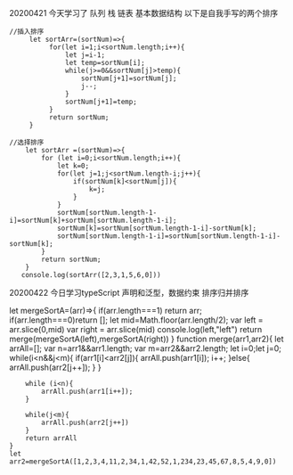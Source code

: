20200421
  今天学习了 队列  栈  链表   基本数据结构   以下是自我手写的两个排序 

   
    //插入排序
         let sortArr=(sortNum)=>{
              for(let i=1;i<sortNum.length;i++){
                  let j=i-1;
                  let temp=sortNum[i];
                  while(j>=0&&sortNum[j]>temp){
                      sortNum[j+1]=sortNum[j];
                      j--;
                  }
                  sortNum[j+1]=temp;
              }
              return sortNum;
         }

    //选择排序
        let sortArr =(sortNum)=>{
            for (let i=0;i<sortNum.length;i++){
                let k=0;
                for(let j=1;j<sortNum.length-i;j++){
                    if(sortNum[k]<sortNum[j]){
                        k=j;
                    }
                }
                sortNum[sortNum.length-1-i]=sortNum[k]+sortNum[sortNum.length-1-i];
                sortNum[k]=sortNum[sortNum.length-1-i]-sortNum[k];
                sortNum[sortNum.length-1-i]=sortNum[sortNum.length-1-i]-sortNum[k];
            }
            return sortNum;
        }
       console.log(sortArr([2,3,1,5,6,0]))


20200422  今日学习typeScript   声明和泛型，数据约束   排序归并排序

  let mergeSortA=(arr)=>{
        if(arr.length===1) return arr;
        if(arr.length===0)return [];
        let mid=Math.floor(arr.length/2);
        var left = arr.slice(0,mid)
        var right = arr.slice(mid)
        console.log(left,"left")
        return merge(mergeSortA(left),mergeSortA(right))
    }
    function merge(arr1,arr2){
        let arrAll=[];
        var n=arr1&&arr1.length;
        var m=arr2&&arr2.length;
        let i=0;let j=0;
        while(i<n&&j<m){
            if(arr1[i]<arr2[j]){
                arrAll.push(arr1[i]);
                i++;
            }else{
                arrAll.push(arr2[j++]);
            }
        }

        while (i<n){
            arrAll.push(arr1[i++]);
        }

        while(j<m){
            arrAll.push(arr2[j++])
        }
        return arrAll
    }
    let arr2=mergeSortA([1,2,3,4,11,2,34,1,42,52,1,234,23,45,67,8,5,4,9,0])
    



